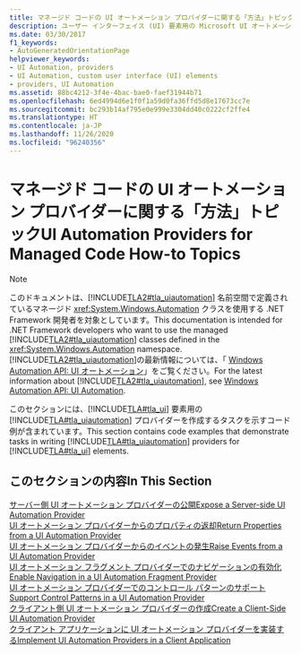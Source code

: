 ```yaml
---
title: マネージド コードの UI オートメーション プロバイダーに関する「方法」トピック
description: ユーザー インターフェイス (UI) 要素用の Microsoft UI オートメーション プロバイダーの作成に関するタスクを示す、マネージド コードの「方法」トピックへのリンクをご覧ください。
ms.date: 03/30/2017
f1_keywords:
- AutoGeneratedOrientationPage
helpviewer_keywords:
- UI Automation, providers
- UI Automation, custom user interface (UI) elements
- providers, UI Automation
ms.assetid: 88bc4212-3f4e-4bac-bae0-faef31944b71
ms.openlocfilehash: 6ed4994d6e1f0f1a59d0fa36ffd5d8e17673cc7e
ms.sourcegitcommit: bc293b14af795e0e999e3304dd40c0222cf2ffe4
ms.translationtype: HT
ms.contentlocale: ja-JP
ms.lasthandoff: 11/26/2020
ms.locfileid: "96240356"
---
```

# <a name="ui-automation-providers-for-managed-code-how-to-topics"></a><span data-ttu-id="4ed18-103">マネージド コードの UI オートメーション プロバイダーに関する「方法」トピック</span><span class="sxs-lookup"><span data-stu-id="4ed18-103">UI Automation Providers for Managed Code How-to Topics</span></span>

> [!NOTE]
> <span data-ttu-id="4ed18-104">このドキュメントは、[!INCLUDE[TLA2#tla_uiautomation](../../../includes/tla2sharptla-uiautomation-md.md)] 名前空間で定義されているマネージド <xref:System.Windows.Automation> クラスを使用する .NET Framework 開発者を対象としています。</span><span class="sxs-lookup"><span data-stu-id="4ed18-104">This documentation is intended for .NET Framework developers who want to use the managed [!INCLUDE[TLA2#tla_uiautomation](../../../includes/tla2sharptla-uiautomation-md.md)] classes defined in the <xref:System.Windows.Automation> namespace.</span></span> <span data-ttu-id="4ed18-105">[!INCLUDE[TLA2#tla_uiautomation](../../../includes/tla2sharptla-uiautomation-md.md)]の最新情報については、「 [Windows Automation API: UI オートメーション](/windows/win32/winauto/entry-uiauto-win32)」をご覧ください。</span><span class="sxs-lookup"><span data-stu-id="4ed18-105">For the latest information about [!INCLUDE[TLA2#tla_uiautomation](../../../includes/tla2sharptla-uiautomation-md.md)], see [Windows Automation API: UI Automation](/windows/win32/winauto/entry-uiauto-win32).</span></span>  
  
 <span data-ttu-id="4ed18-106">このセクションには、[!INCLUDE[TLA#tla_ui](../../../includes/tlasharptla-ui-md.md)] 要素用の [!INCLUDE[TLA#tla_uiautomation](../../../includes/tlasharptla-uiautomation-md.md)] プロバイダーを作成するタスクを示すコード例が含まれています。</span><span class="sxs-lookup"><span data-stu-id="4ed18-106">This section contains code examples that demonstrate tasks in writing [!INCLUDE[TLA#tla_uiautomation](../../../includes/tlasharptla-uiautomation-md.md)] providers for [!INCLUDE[TLA#tla_ui](../../../includes/tlasharptla-ui-md.md)] elements.</span></span>  
  
## <a name="in-this-section"></a><span data-ttu-id="4ed18-107">このセクションの内容</span><span class="sxs-lookup"><span data-stu-id="4ed18-107">In This Section</span></span>  

 [<span data-ttu-id="4ed18-108">サーバー側 UI オートメーション プロバイダーの公開</span><span class="sxs-lookup"><span data-stu-id="4ed18-108">Expose a Server-side UI Automation Provider</span></span>](expose-a-server-side-ui-automation-provider.md)  
 [<span data-ttu-id="4ed18-109">UI オートメーション プロバイダーからのプロパティの返却</span><span class="sxs-lookup"><span data-stu-id="4ed18-109">Return Properties from a UI Automation Provider</span></span>](return-properties-from-a-ui-automation-provider.md)  
 [<span data-ttu-id="4ed18-110">UI オートメーション プロバイダーからのイベントの発生</span><span class="sxs-lookup"><span data-stu-id="4ed18-110">Raise Events from a UI Automation Provider</span></span>](raise-events-from-a-ui-automation-provider.md)  
 [<span data-ttu-id="4ed18-111">UI オートメーション フラグメント プロバイダーでのナビゲーションの有効化</span><span class="sxs-lookup"><span data-stu-id="4ed18-111">Enable Navigation in a UI Automation Fragment Provider</span></span>](enable-navigation-in-a-ui-automation-fragment-provider.md)  
 [<span data-ttu-id="4ed18-112">UI オートメーション プロバイダーでのコントロール パターンのサポート</span><span class="sxs-lookup"><span data-stu-id="4ed18-112">Support Control Patterns in a UI Automation Provider</span></span>](support-control-patterns-in-a-ui-automation-provider.md)  
 [<span data-ttu-id="4ed18-113">クライアント側 UI オートメーション プロバイダーの作成</span><span class="sxs-lookup"><span data-stu-id="4ed18-113">Create a Client-Side UI Automation Provider</span></span>](create-a-client-side-ui-automation-provider.md)  
 [<span data-ttu-id="4ed18-114">クライアント アプリケーションに UI オートメーション プロバイダーを実装する</span><span class="sxs-lookup"><span data-stu-id="4ed18-114">Implement UI Automation Providers in a Client Application</span></span>](implement-ui-automation-providers-in-a-client-application.md)

